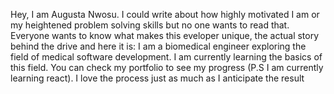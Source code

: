 Hey, I am Augusta Nwosu. I could write about how highly motivated I am or my heightened problem solving skills but no one wants to read that. Everyone wants to know what makes this eveloper unique, the actual story behind the drive and here it is: I am a biomedical engineer exploring the field of medical software development. I am currently learning the basics of this field. You can check my portfolio to see my progress (P.S I am currently learning react). I love the process just as much as I anticipate the result

